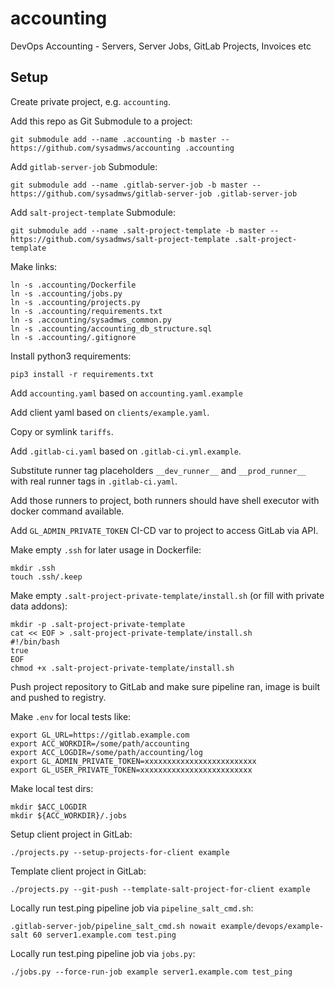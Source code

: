 # accounting
DevOps Accounting - Servers, Server Jobs, GitLab Projects, Invoices etc

## Setup
Create private project, e.g. `accounting`.

Add this repo as Git Submodule to a project:
```
git submodule add --name .accounting -b master -- https://github.com/sysadmws/accounting .accounting
```

Add `gitlab-server-job` Submodule:
```
git submodule add --name .gitlab-server-job -b master -- https://github.com/sysadmws/gitlab-server-job .gitlab-server-job
```

Add `salt-project-template` Submodule:
```
git submodule add --name .salt-project-template -b master -- https://github.com/sysadmws/salt-project-template .salt-project-template
```

Make links:
```
ln -s .accounting/Dockerfile
ln -s .accounting/jobs.py
ln -s .accounting/projects.py
ln -s .accounting/requirements.txt
ln -s .accounting/sysadmws_common.py
ln -s .accounting/accounting_db_structure.sql
ln -s .accounting/.gitignore
```

Install python3 requirements:
```
pip3 install -r requirements.txt
```

Add `accounting.yaml` based on `accounting.yaml.example`

Add client yaml based on `clients/example.yaml`.

Copy or symlink `tariffs`.

Add `.gitlab-ci.yaml` based on `.gitlab-ci.yml.example`.

Substitute runner tag placeholders `__dev_runner__` and `__prod_runner__` with real runner tags in `.gitlab-ci.yaml`.

Add those runners to project, both runners should have shell executor with docker command available.

Add `GL_ADMIN_PRIVATE_TOKEN` CI-CD var to project to access GitLab via API.

Make empty `.ssh` for later usage in Dockerfile:
```
mkdir .ssh
touch .ssh/.keep
```

Make empty `.salt-project-private-template/install.sh` (or fill with private data addons):
```
mkdir -p .salt-project-private-template
cat << EOF > .salt-project-private-template/install.sh
#!/bin/bash
true
EOF
chmod +x .salt-project-private-template/install.sh
```

Push project repository to GitLab and make sure pipeline ran, image is built and pushed to registry.

Make `.env` for local tests like:
```
export GL_URL=https://gitlab.example.com
export ACC_WORKDIR=/some/path/accounting
export ACC_LOGDIR=/some/path/accounting/log
export GL_ADMIN_PRIVATE_TOKEN=xxxxxxxxxxxxxxxxxxxxxxxxx
export GL_USER_PRIVATE_TOKEN=xxxxxxxxxxxxxxxxxxxxxxxxx
```

Make local test dirs:
```
mkdir $ACC_LOGDIR
mkdir ${ACC_WORKDIR}/.jobs
```

Setup client project in GitLab:
```
./projects.py --setup-projects-for-client example
```

Template client project in GitLab:
```
./projects.py --git-push --template-salt-project-for-client example
```

Locally run test.ping pipeline job via `pipeline_salt_cmd.sh`:
```
.gitlab-server-job/pipeline_salt_cmd.sh nowait example/devops/example-salt 60 server1.example.com test.ping
```

Locally run test.ping pipeline job via `jobs.py`:
```
./jobs.py --force-run-job example server1.example.com test_ping
```
